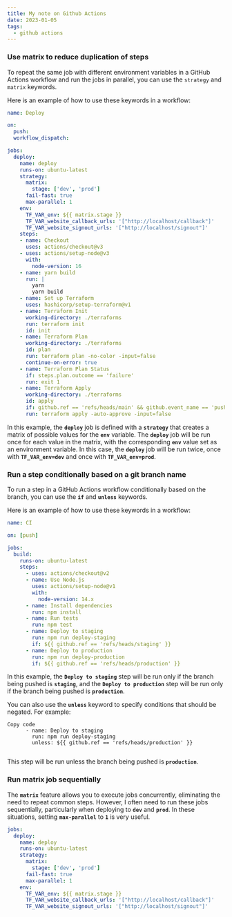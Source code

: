 ```yaml
---
title: My note on Github Actions
date: 2023-01-05
tags:
  - github actions
---
```


### Use matrix to reduce duplication of steps

To repeat the same job with different environment variables in a GitHub Actions workflow and run the jobs in parallel, you can use the `strategy` and `matrix` keywords.

Here is an example of how to use these keywords in a workflow:

```yaml
name: Deploy

on:
  push:
  workflow_dispatch:

jobs:
  deploy:
    name: deploy
    runs-on: ubuntu-latest
    strategy:
      matrix:
        stage: ['dev', 'prod']
      fail-fast: true
      max-parallel: 1
    env:
      TF_VAR_env: ${{ matrix.stage }}
      TF_VAR_website_callback_urls: '["http://localhost/callback"]'
      TF_VAR_website_signout_urls: '["http://localhost/signout"]'
    steps:
    - name: Checkout
      uses: actions/checkout@v3
    - uses: actions/setup-node@v3
      with:
        node-version: 16
    - name: yarn build
      run: |
        yarn
        yarn build
    - name: Set up Terraform
      uses: hashicorp/setup-terraform@v1
    - name: Terraform Init
      working-directory: ./terraforms
      run: terraform init
      id: init
    - name: Terraform Plan
      working-directory: ./terraforms
      id: plan
      run: terraform plan -no-color -input=false
      continue-on-error: true
    - name: Terraform Plan Status
      if: steps.plan.outcome == 'failure'
      run: exit 1
    - name: Terraform Apply
      working-directory: ./terraforms
      id: apply
      if: github.ref == 'refs/heads/main' && github.event_name == 'push'
      run: terraform apply -auto-approve -input=false
```

In this example, the **`deploy`** job is defined with a **`strategy`** that creates a matrix of possible values for the **`env`** variable. The **`deploy`** job will be run once for each value in the matrix, with the corresponding **`env`** value set as an environment variable. In this case, the **`deploy`** job will be run twice, once with **`TF_VAR_env=dev`** and once with **`TF_VAR_env=prod`**.

### Run a step conditionally based on a git branch name

To run a step in a GitHub Actions workflow conditionally based on the branch, you can use the **`if`** and **`unless`** keywords.

Here is an example of how to use these keywords in a workflow:

```yaml
name: CI

on: [push]

jobs:
  build:
    runs-on: ubuntu-latest
    steps:
      - uses: actions/checkout@v2
      - name: Use Node.js
        uses: actions/setup-node@v1
        with:
          node-version: 14.x
      - name: Install dependencies
        run: npm install
      - name: Run tests
        run: npm test
      - name: Deploy to staging
        run: npm run deploy-staging
        if: ${{ github.ref == 'refs/heads/staging' }}
      - name: Deploy to production
        run: npm run deploy-production
        if: ${{ github.ref == 'refs/heads/production' }}
```

In this example, the **`Deploy to staging`** step will be run only if the branch being pushed is **`staging`**, and the **`Deploy to production`** step will be run only if the branch being pushed is **`production`**.

You can also use the **`unless`** keyword to specify conditions that should be negated. For example:

```plain text
Copy code
      - name: Deploy to staging
        run: npm run deploy-staging
        unless: ${{ github.ref == 'refs/heads/production' }}


```

This step will be run unless the branch being pushed is **`production`**.

### Run matrix job sequentially

The **`matrix`** feature allows you to execute jobs concurrently, eliminating the need to repeat common steps. However, I often need to run these jobs sequentially, particularly when deploying to **`dev`** and **`prod`**. In these situations, setting **`max-parallel`** to **`1`** is very useful.

```yaml
jobs:
  deploy:
    name: deploy
    runs-on: ubuntu-latest
    strategy:
      matrix:
        stage: ['dev', 'prod']
      fail-fast: true
      max-parallel: 1
    env:
      TF_VAR_env: ${{ matrix.stage }}
      TF_VAR_website_callback_urls: '["http://localhost/callback"]'
      TF_VAR_website_signout_urls: '["http://localhost/signout"]'
```

